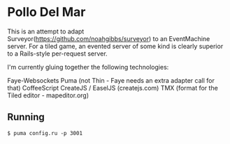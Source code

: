 # Pollo Del Mar

This is an attempt to adapt Surveyor(https://github.com/noahgibbs/surveyor) to
an EventMachine server. For a tiled game, an evented server of some kind is
clearly superior to a Rails-style per-request server.

I'm currently gluing together the following technologies:

Faye-Websockets
Puma (not Thin - Faye needs an extra adapter call for that)
CoffeeScript
CreateJS / EaselJS (createjs.com)
TMX (format for the Tiled editor - mapeditor.org)

## Running

    $ puma config.ru -p 3001
